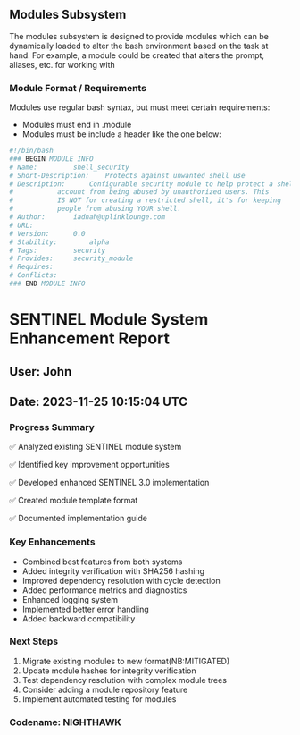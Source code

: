 ## Modules Subsystem
The modules subsystem is designed to provide modules which can be dynamically loaded
to alter the bash environment based on the task at hand. For example, a module could
be created that alters the prompt, aliases, etc. for working with 


### Module Format / Requirements
Modules use regular bash syntax, but must meet certain requirements:
 
 * Modules must end in .module
 * Modules must be include a header like the one below:

```sh
#!/bin/bash
### BEGIN MODULE INFO
# Name:			shell_security
# Short-Description:	Protects against unwanted shell use
# Description:		Configurable security module to help protect a shell
#			account from being abused by unauthorized users. This
#			IS NOT for creating a restricted shell, it's for keeping
#			people from abusing YOUR shell.
# Author:		iadnah@uplinklounge.com
# URL:
# Version:		0.0
# Stability:		alpha
# Tags:			security
# Provides:		security_module
# Requires:
# Conflicts:
### END MODULE INFO
```


# SENTINEL Module System Enhancement Report

## User: John
## Date: 2023-11-25 10:15:04 UTC

### Progress Summary
✅ Analyzed existing SENTINEL module system

✅ Identified key improvement opportunities

✅ Developed enhanced SENTINEL 3.0 implementation

✅ Created module template format

✅ Documented implementation guide

### Key Enhancements
- Combined best features from both systems
- Added integrity verification with SHA256 hashing
- Improved dependency resolution with cycle detection
- Added performance metrics and diagnostics
- Enhanced logging system
- Implemented better error handling
- Added backward compatibility

### Next Steps
1. Migrate existing modules to new format(NB:MITIGATED)
2. Update module hashes for integrity verification
3. Test dependency resolution with complex module trees
4. Consider adding a module repository feature
5. Implement automated testing for modules

### Codename: NIGHTHAWK


